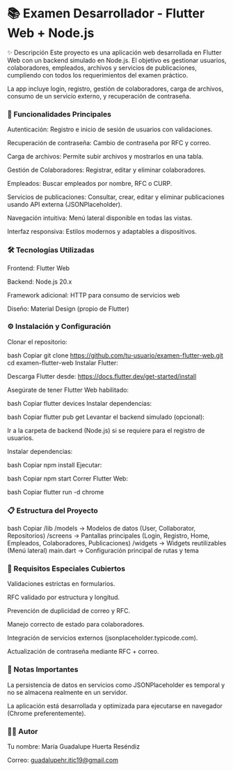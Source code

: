 <h1>📚 Examen Desarrollador - Flutter Web + Node.js</h1>
✨ Descripción
Este proyecto es una aplicación web desarrollada en Flutter Web con un backend simulado en Node.js.
El objetivo es gestionar usuarios, colaboradores, empleados, archivos y servicios de publicaciones, cumpliendo con todos los requerimientos del examen práctico.

La app incluye login, registro, gestión de colaboradores, carga de archivos, consumo de un servicio externo, y recuperación de contraseña.

<h3>🚀 Funcionalidades Principales</h3>
Autenticación: Registro e inicio de sesión de usuarios con validaciones.

Recuperación de contraseña: Cambio de contraseña por RFC y correo.

Carga de archivos: Permite subir archivos y mostrarlos en una tabla.

Gestión de Colaboradores: Registrar, editar y eliminar colaboradores.

Empleados: Buscar empleados por nombre, RFC o CURP.

Servicios de publicaciones: Consultar, crear, editar y eliminar publicaciones usando API externa (JSONPlaceholder).

Navegación intuitiva: Menú lateral disponible en todas las vistas.

Interfaz responsiva: Estilos modernos y adaptables a dispositivos.

<h3>🛠️ Tecnologías Utilizadas </h3>
Frontend: Flutter Web

Backend: Node.js 20.x

Framework adicional: HTTP para consumo de servicios web

Diseño: Material Design (propio de Flutter)


<h3>⚙️ Instalación y Configuración</h3>
Clonar el repositorio:

bash
Copiar
git clone https://github.com/tu-usuario/examen-flutter-web.git
cd examen-flutter-web
Instalar Flutter:

Descarga Flutter desde: https://docs.flutter.dev/get-started/install

Asegúrate de tener Flutter Web habilitado:

bash
Copiar
flutter devices
Instalar dependencias:

bash
Copiar
flutter pub get
Levantar el backend simulado (opcional):

Ir a la carpeta de backend (Node.js) si se requiere para el registro de usuarios.

Instalar dependencias:

bash
Copiar
npm install
Ejecutar:

bash
Copiar
npm start
Correr Flutter Web:

bash
Copiar
flutter run -d chrome

<h3>📋 Estructura del Proyecto</h3>
bash
Copiar
/lib
  /models           → Modelos de datos (User, Collaborator, Repositorios)
  /screens          → Pantallas principales (Login, Registro, Home, Empleados, Colaboradores, Publicaciones)
  /widgets          → Widgets reutilizables (Menú lateral)
main.dart           → Configuración principal de rutas y tema

<h3>🎯 Requisitos Especiales Cubiertos</h3>
Validaciones estrictas en formularios.

RFC validado por estructura y longitud.

Prevención de duplicidad de correo y RFC.

Manejo correcto de estado para colaboradores.

Integración de servicios externos (jsonplaceholder.typicode.com).

Actualización de contraseña mediante RFC + correo.

<h3>📢 Notas Importantes</h3>
La persistencia de datos en servicios como JSONPlaceholder es temporal y no se almacena realmente en un servidor.

La aplicación está desarrollada y optimizada para ejecutarse en navegador (Chrome preferentemente).

<h3>👩‍💻 Autor</h3>
Tu nombre: María Guadalupe Huerta Reséndiz

Correo: guadalupehr.itic19@gmail.com

